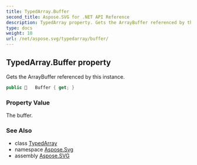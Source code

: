 ```yaml
---
title: TypedArray.Buffer
second_title: Aspose.SVG for .NET API Reference
description: TypedArray property. Gets the ArrayBuffer referenced by this instance
type: docs
weight: 10
url: /net/aspose.svg/typedarray/buffer/
---
```

## TypedArray.Buffer property

Gets the ArrayBuffer referenced by this instance.

```csharp
public    Buffer { get; }
```

### Property Value

The buffer.

### See Also

* class [TypedArray](../)
* namespace [Aspose.Svg](../../../aspose.svg/)
* assembly [Aspose.SVG](../../../)
